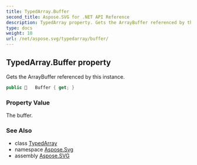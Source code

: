 ```yaml
---
title: TypedArray.Buffer
second_title: Aspose.SVG for .NET API Reference
description: TypedArray property. Gets the ArrayBuffer referenced by this instance
type: docs
weight: 10
url: /net/aspose.svg/typedarray/buffer/
---
```

## TypedArray.Buffer property

Gets the ArrayBuffer referenced by this instance.

```csharp
public    Buffer { get; }
```

### Property Value

The buffer.

### See Also

* class [TypedArray](../)
* namespace [Aspose.Svg](../../../aspose.svg/)
* assembly [Aspose.SVG](../../../)
